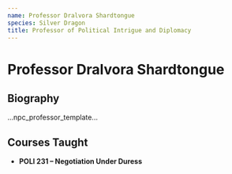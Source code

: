 ```yaml
---
name: Professor Dralvora Shardtongue
species: Silver Dragon
title: Professor of Political Intrigue and Diplomacy
---
```


# Professor Dralvora Shardtongue

## Biography
...npc_professor_template...

## Courses Taught
- **POLI 231 – Negotiation Under Duress**
